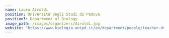 ```yaml
---
name: Laura Airoldi
position: Università degli Studi di Padova
position3: Department of Biology
image_path: /images/organizers/Airoldi.jpg
website: "https://www.biologia.unipd.it/en/department/people/teacher-details/?tx_wfqbe_pi1%5Baccount%5D=laura-airoldi"
---
```

